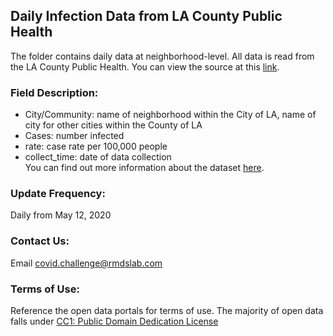 ## **Daily Infection Data from LA County Public Health**
The folder contains daily data at neighborhood-level. All data is read from the LA County Public Health. You can view the source at this [link](http://publichealth.lacounty.gov/media/coronavirus/locations.htm).
### **Field Description:**
- City/Community: name of neighborhood within the City of LA, name of city for other cities within the County of LA
- Cases: number infected
- rate: case rate per 100,000 people
- collect_time: date of data collection  
You can find out more information about the dataset [here](http://publichealth.lacounty.gov/phcommon/public/media/mediapubhpdetail.cfm?prid=2319). 
### **Update Frequency:** 
Daily from May 12, 2020
### **Contact Us:**
Email covid.challenge@rmdslab.com
### **Terms of Use:**
Reference the open data portals for terms of use. The majority of open data falls under [CC1: Public Domain Dedication License](https://creativecommons.org/publicdomain/zero/1.0/)
